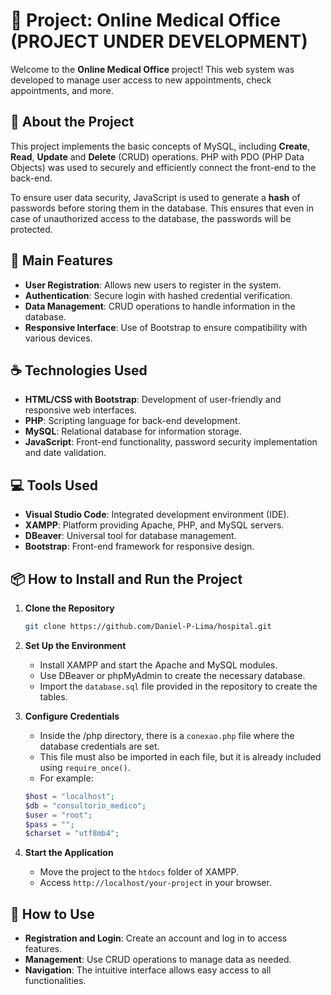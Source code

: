 # 🚀 Project: Online Medical Office <br/> (PROJECT UNDER DEVELOPMENT)

Welcome to the **Online Medical Office** project! This web system was developed to manage user access to new appointments, check appointments, and more.

## 📝 About the Project

This project implements the basic concepts of MySQL, including **Create**, **Read**, **Update** and **Delete** (CRUD) operations. PHP with PDO (PHP Data Objects) was used to securely and efficiently connect the front-end to the back-end.

To ensure user data security, JavaScript is used to generate a **hash** of passwords before storing them in the database. This ensures that even in case of unauthorized access to the database, the passwords will be protected.

## 🚧 Main Features

- **User Registration**: Allows new users to register in the system.
- **Authentication**: Secure login with hashed credential verification.
- **Data Management**: CRUD operations to handle information in the database.
- **Responsive Interface**: Use of Bootstrap to ensure compatibility with various devices.

## ☕ Technologies Used

- **HTML/CSS with Bootstrap**: Development of user-friendly and responsive web interfaces.
- **PHP**: Scripting language for back-end development.
- **MySQL**: Relational database for information storage.
- **JavaScript**: Front-end functionality, password security implementation and date validation.

## 💻 Tools Used

- **Visual Studio Code**: Integrated development environment (IDE).
- **XAMPP**: Platform providing Apache, PHP, and MySQL servers.
- **DBeaver**: Universal tool for database management.
- **Bootstrap**: Front-end framework for responsive design.

## 📦 How to Install and Run the Project

1. **Clone the Repository**

   ```bash
   git clone https://github.com/Daniel-P-Lima/hospital.git
   ```

2. **Set Up the Environment**

   - Install XAMPP and start the Apache and MySQL modules.
   - Use DBeaver or phpMyAdmin to create the necessary database.
   - Import the `database.sql` file provided in the repository to create the tables.

3. **Configure Credentials**

   - Inside the /php directory, there is a `conexao.php` file where the database credentials are set.
   - This file must also be imported in each file, but it is already included using `require_once()`.
   - For example:

   ```php
   $host = "localhost";
   $db = "consultorio_medico";
   $user = "root";
   $pass = "";
   $charset = "utf8mb4";
   ```

4. **Start the Application**

   - Move the project to the `htdocs` folder of XAMPP.
   - Access `http://localhost/your-project` in your browser.

## 📖 How to Use

- **Registration and Login**: Create an account and log in to access features.
- **Management**: Use CRUD operations to manage data as needed.
- **Navigation**: The intuitive interface allows easy access to all functionalities.
